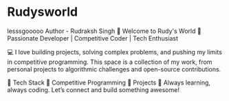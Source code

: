 # Rudysworld
lesssgooooo
Author - Rudraksh Singh 
👋 Welcome to Rudy's World
🚀 Passionate Developer | Competitive Coder | Tech Enthusiast

💻 I love building projects, solving complex problems, and pushing my limits in competitive programming. This space is a collection of my work, from personal projects to algorithmic challenges and open-source contributions.

🔹 Tech Stack
🔹 Competitive Programming
🔹 Projects
📌 Always learning, always coding. Let’s connect and build something awesome!

